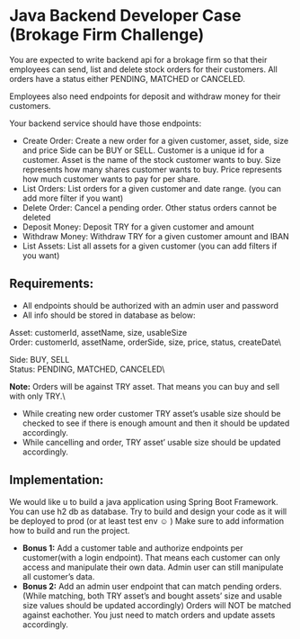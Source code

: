 # Java Backend Developer Case (Brokage Firm Challenge)

You are expected to write backend api for a brokage firm so that their employees can send,
list and delete stock orders for their customers. All orders have a status either PENDING,
MATCHED or CANCELED.

Employees also need endpoints for deposit and withdraw money for their customers.

Your backend service should have those endpoints:
- Create Order: Create a new order for a given customer, asset, side, size and price
  Side can be BUY or SELL. Customer is a unique id for a customer. Asset is the name
  of the stock customer wants to buy. Size represents how many shares customer
  wants to buy. Price represents how much customer wants to pay for per share.
- List Orders: List orders for a given customer and date range. (you can add more filter
  if you want)
- Delete Order: Cancel a pending order. Other status orders cannot be deleted
- Deposit Money: Deposit TRY for a given customer and amount
- Withdraw Money: Withdraw TRY for a given customer amount and IBAN
- List Assets: List all assets for a given customer (you can add filters if you want)

## Requirements:
- All endpoints should be authorized with an admin user and password
- All info should be stored in database as below:
  
Asset: customerId, assetName, size, usableSize\
Order: customerId, assetName, orderSide, size, price, status, createDate\

Side: BUY, SELL\
Status: PENDING, MATCHED, CANCELED\

**Note:** Orders will be against TRY asset. That means you can buy and sell with only TRY.\

- While creating new order customer TRY asset’s usable size should be checked to
  see if there is enough amount and then it should be updated accordingly.
- While cancelling and order, TRY asset’ usable size should be updated accordingly.

## Implementation:
We would like u to build a java application using Spring Boot Framework. You can
use h2 db as database. Try to build and design your code as it will be deployed to
prod (or at least test env ☺ ) Make sure to add information how to build and run the
project.
- **Bonus 1:** Add a customer table and authorize endpoints per customer(with a login
endpoint). That means each customer can only access and manipulate their own
data. Admin user can still manipulate all customer’s data.
- **Bonus 2:** Add an admin user endpoint that can match pending orders. (While
matching, both TRY asset’s and bought assets’ size and usable size values should
be updated accordingly) Orders will NOT be matched against eachother. You just
need to match orders and update assets accordingly.